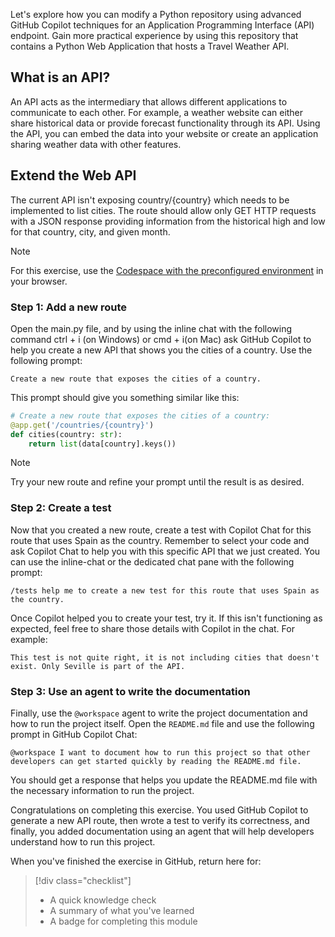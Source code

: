 Let's explore how you can modify a Python repository using advanced GitHub Copilot techniques for an Application Programming Interface (API) endpoint. Gain more practical experience by using this repository that contains a Python Web Application that hosts a Travel Weather API.

## What is an API?

An API acts as the intermediary that allows different applications to communicate to each other. For example, a weather website can either share historical data or provide forecast functionality through its API. Using the API, you can embed the data into your website or create an application sharing weather data with other features.

## Extend the Web API

The current API isn't exposing country/{country} which needs to be implemented to list cities. The route should allow only GET HTTP requests with a JSON response providing information from the historical high and low for that country, city, and given month.


>[!Note]
> For this exercise, use the [Codespace with the preconfigured environment](https://codespaces.new/MicrosoftDocs/mslearn-advanced-copilot?azure-portal=true) in your browser.


### Step 1: Add a new route

Open the main.py file, and by using the inline chat with the following command ctrl + i (on Windows) or cmd + i(on Mac) ask GitHub Copilot to help you create a new API that shows you the cities of a country. Use the following prompt:

```text
Create a new route that exposes the cities of a country.
```

This prompt should give you something similar like this:


```python
# Create a new route that exposes the cities of a country:
@app.get('/countries/{country}')
def cities(country: str):
    return list(data[country].keys())

```

>[!Note]
> Try your new route and refine your prompt until the result is as desired.

### Step 2: Create a test

Now that you created a new route, create a test with Copilot Chat for this route that uses Spain as the country. Remember to select your code and ask Copilot Chat to help you with this specific API that we just created. You can use the inline-chat or the dedicated chat pane with the following prompt:

```text
/tests help me to create a new test for this route that uses Spain as the country.
```

Once Copilot helped you to create your test, try it. If this isn't functioning as expected, feel free to share those details with Copilot in the chat. For example:

```text
This test is not quite right, it is not including cities that doesn't exist. Only Seville is part of the API.
```

### Step 3: Use an agent to write the documentation

Finally, use the `@workspace` agent to write the project documentation and how to run the project itself. Open the `README.md` file and use the following prompt in GitHub Copilot Chat:

```text
@workspace I want to document how to run this project so that other developers can get started quickly by reading the README.md file.
```

You should get a response that helps you update the README.md file with the necessary information to run the project.

Congratulations on completing this exercise. You used GitHub Copilot to generate a new API route, then wrote a test to verify its correctness, and finally, you added documentation using an agent that will help developers understand how to run this project.

When you've finished the exercise in GitHub, return here for:
> [!div class="checklist"]
> * A quick knowledge check
> * A summary of what you've learned
> * A badge for completing this module
